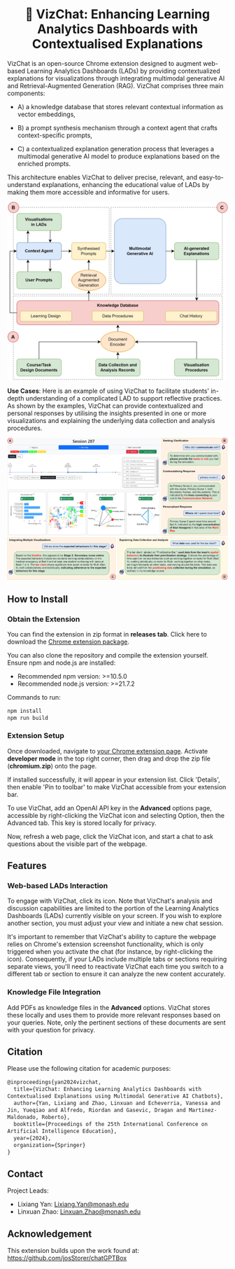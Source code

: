 <h1 align="center"> 🤖 VizChat: Enhancing Learning Analytics Dashboards with Contextualised Explanations </h1>

VizChat is an open-source Chrome extension designed to augment web-based Learning Analytics Dashboards (LADs) by providing contextualized explanations for visualizations through integrating multimodal generative AI and Retrieval-Augmented Generation (RAG). VizChat comprises three main components: 

- A) a knowledge database that stores relevant contextual information as vector embeddings, 

- B) a prompt synthesis mechanism through a context agent that crafts context-specific prompts,

- C) a contextualized explanation generation process that leverages a multimodal generative AI model to produce explanations based on the enriched prompts. 

This architecture enables VizChat to deliver precise, relevant, and easy-to-understand explanations, enhancing the educational value of LADs by making them more accessible and informative for users.

<p align="center">
<img src="./img/VizChat-system.png" width="512">
</p>

**Use Cases**: Here is an example of using VizChat to facilitate students' in-depth understanding of a complicated LAD to support reflective practices. As shown by the examples, VizChat can provide contextualized and personal responses by utilising the insights presented in one or more visualizations and explaining the underlying data collection and analysis procedures.

<p align="center">
<img src="./img/VizChat-case.png" width="512">
</p>

## How to Install

### Obtain the Extension

You can find the extension in zip format in **releases tab**. 
Click here to download the [Chrome extension package](https://github.com/LinxZhao/VizChat-pub/releases/download/0.2.1/chromium.zip).

You can also clone the repository and compile the extension yourself. Ensure npm and node.js are installed:
- Recommended npm version: >=10.5.0
- Recommended node.js version: >=21.7.2

Commands to run:

```
npm install
npm run build
```

### Extension Setup

Once downloaded, navigate to [your Chrome extension page](chrome://extensions/). Activate **developer mode** in the top right corner, then drag and drop the zip file (**chromium.zip**) onto the page.

If installed successfully, it will appear in your extension list. Click 'Details', then enable 'Pin to toolbar' to make VizChat accessible from your extension bar.

To use VizChat, add an OpenAI API key in the **Advanced** options page, accessible by right-clicking the VizChat icon and selecting Option, then the Advanced tab. This key is stored locally for privacy.

Now, refresh a web page, click the VizChat icon, and start a chat to ask questions about the visible part of the webpage.

## Features

### Web-based LADs Interaction

To engage with VizChat, click its icon. Note that VizChat's analysis and discussion capabilities are limited to the portion of the Learning Analytics Dashboards (LADs) currently visible on your screen. If you wish to explore another section, you must adjust your view and initiate a new chat session. 

It's important to remember that VizChat's ability to capture the webpage relies on Chrome's extension screenshot functionality, which is only triggered when you activate the chat (for instance, by right-clicking the icon). Consequently, if your LADs include multiple tabs or sections requiring separate views, you'll need to reactivate VizChat each time you switch to a different tab or section to ensure it can analyze the new content accurately.

### Knowledge File Integration
Add PDFs as knowledge files in the **Advanced** options. VizChat stores these locally and uses them to provide more relevant responses based on your queries. Note, only the pertinent sections of these documents are sent with your question for privacy.

## Citation
Please use the following citation for academic purposes:

```
@inproceedings{yan2024vizchat,
  title={VizChat: Enhancing Learning Analytics Dashboards with Contextualised Explanations using Multimodal Generative AI Chatbots},
  author={Yan, Lixiang and Zhao, Linxuan and Echeverria, Vanessa and Jin, Yueqiao and Alfredo, Riordan and Gasevic, Dragan and Martinez-Maldonado, Roberto},
  booktitle={Proceedings of the 25th International Conference on Artificial Intelligence Education},
  year={2024},
  organization={Springer}
}
```

## Contact
Project Leads:
- Lixiang Yan: Lixiang.Yan@monash.edu
- Linxuan Zhao: Linxuan.Zhao@monash.edu

## Acknowledgement
This extension builds upon the work found at: https://github.com/josStorer/chatGPTBox
